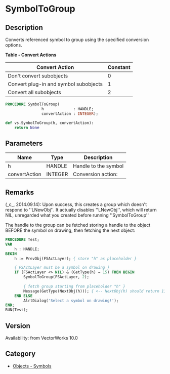 # SymbolToGroup

## Description
Converts referenced symbol to group using the specified conversion options.

**Table - Convert Actions**

| Convert Action                     | Constant |
|-------------------------------------|----------|
| Don't convert subobjects            | 0        |
| Convert plug-in and symbol subobjects| 1       |
| Convert all subobjects              | 2        |

```pascal
PROCEDURE SymbolToGroup(
				h             : HANDLE;
				convertAction : INTEGER);
```

```python
def vs.SymbolToGroup(h, convertAction):
    return None
```

## Parameters
|Name|Type|Description|
|---|---|---|
|h|HANDLE|Handle to the symbol|
|convertAction|INTEGER|Conversion action:|0 - don't convert subobjects|1 - convert subobjects that are plug-ins and symbols|2 - convert all subobjects|

## Remarks
(\_c\_, 2014.09.14): Upon success, this creates a group which doesn't respond to ''LNewObj''. It actually disables ''LNewObj'', which will return NIL, unregarded what you created before running ''SymbolToGroup''

The handle to the group can be fetched storing a handle to the object BEFORE the symbol on drawing, then fetching the next object:
```pascal
PROCEDURE Test;
VAR
	h : HANDLE;
BEGIN
	h := PrevObj(FSActLayer); { store "h" as placeholder }

	{ FSActLayer must be a symbol on drawing }
	IF (FSActLayer <> NIL) & (GetType(h) = 15) THEN BEGIN
		SymbolToGroup(FSActLayer, 2);
		
		{ fetch group starting from placeholder "h" }
		Message(GetType(NextObj(h))); { <-- NextObj(h) should return 11: is the new group }
	END ELSE
		AlrtDialog('Select a symbol on drawing!');
END;
RUN(Test);
```

## Version
Availability: from VectorWorks 10.0

## Category
* [Objects - Symbols](../Categories/Objects%20-%20Symbols.md)
